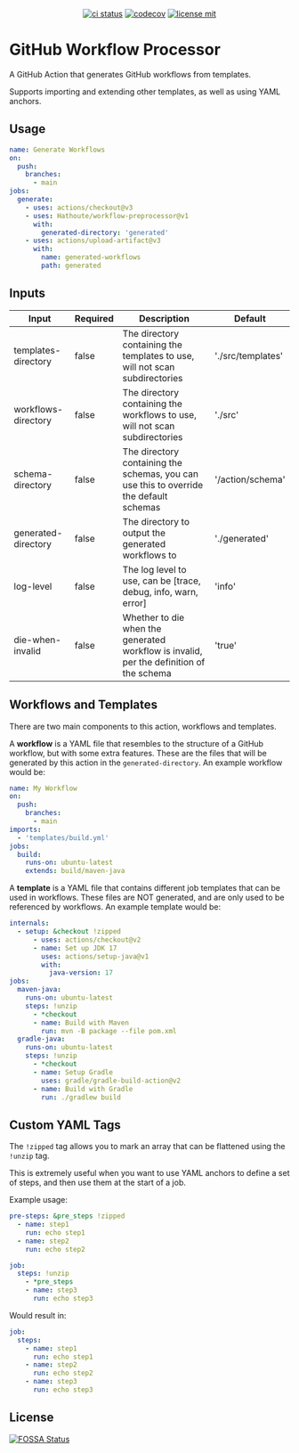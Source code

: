 <p align="center">
  <a href="https://github.com/Hathoute/workflow-preprocessor/actions"><img alt="ci status" src="https://github.com/Hathoute/workflow-preprocessor/actions/workflows/main.yml/badge.svg"></a>
  <a href="https://codecov.io/github/Hathoute/workflow-preprocessor"><img alt="codecov" src="https://codecov.io/github/Hathoute/workflow-preprocessor/branch/main/graph/badge.svg?token=80E2ZCG9JL"></a>
  <a href="https://opensource.org/licenses/MIT"><img alt="license mit" src="https://img.shields.io/badge/License-MIT-yellow.svg"></a>
</p>

# GitHub Workflow Processor

A GitHub Action that generates GitHub workflows from templates.

Supports importing and extending other templates, as well as using YAML anchors.

## Usage

```yaml
name: Generate Workflows
on:
  push:
    branches:
      - main
jobs:
  generate:
    - uses: actions/checkout@v3
    - uses: Hathoute/workflow-preprocessor@v1
      with:
        generated-directory: 'generated'
    - uses: actions/upload-artifact@v3
      with:
        name: generated-workflows
        path: generated
  ```

## Inputs

| Input               | Required | Description                                                                             | Default           |
|---------------------|----------|-----------------------------------------------------------------------------------------|-------------------|
| templates-directory | false    | The directory containing the templates to use, will not scan subdirectories             | './src/templates' |
| workflows-directory | false    | The directory containing the workflows to use, will not scan subdirectories             | './src'           |
| schema-directory    | false    | The directory containing the schemas, you can use this to override the default schemas  | '/action/schema'  |
| generated-directory | false    | The directory to output the generated workflows to                                      | './generated'     |
| log-level           | false    | The log level to use, can be [trace, debug, info, warn, error]                          | 'info'            |
| die-when-invalid    | false    | Whether to die when the generated workflow is invalid, per the definition of the schema | 'true'            |

## Workflows and Templates

There are two main components to this action, workflows and templates.

A <b>workflow</b> is a YAML file that resembles to the structure of a GitHub workflow, but with some
extra features.
These are the files that will be generated by this action in the `generated-directory`.
An example workflow would be:

```yaml
name: My Workflow
on:
  push:
    branches:
      - main
imports:
  - 'templates/build.yml'
jobs:
  build:
    runs-on: ubuntu-latest
    extends: build/maven-java
```

A <b>template</b> is a YAML file that contains different job templates that can be used in
workflows.
These files are NOT generated, and are only used to be referenced by workflows.
An example template would be:

```yaml
internals:
  - setup: &checkout !zipped
      - uses: actions/checkout@v2
      - name: Set up JDK 17
        uses: actions/setup-java@v1
        with:
          java-version: 17
jobs:
  maven-java:
    runs-on: ubuntu-latest
    steps: !unzip
      - *checkout
      - name: Build with Maven
        run: mvn -B package --file pom.xml
  gradle-java:
    runs-on: ubuntu-latest
    steps: !unzip
      - *checkout
      - name: Setup Gradle
        uses: gradle/gradle-build-action@v2
      - name: Build with Gradle
        run: ./gradlew build
```

## Custom YAML Tags

The `!zipped` tag allows you to mark an array that can be flattened using the `!unzip` tag.

This is extremely useful when you want to use YAML anchors to define a set of steps, and then use
them at the start of a job.

Example usage:

```yaml
pre-steps: &pre_steps !zipped
  - name: step1
    run: echo step1
  - name: step2
    run: echo step2

job:
  steps: !unzip
    - *pre_steps
    - name: step3
      run: echo step3
  ```

Would result in:

```yaml
job:
  steps:
    - name: step1
      run: echo step1
    - name: step2
      run: echo step2
    - name: step3
      run: echo step3
  ```

## License

[![FOSSA Status](https://app.fossa.com/api/projects/git%2Bgithub.com%2FHathoute%2Fworkflow-preprocessor.svg?type=large)](https://app.fossa.com/projects/git%2Bgithub.com%2FHathoute%2Fworkflow-preprocessor?ref=badge_large)